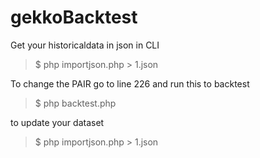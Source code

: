 # gekkoBacktest
Get your historicaldata in json in CLI

> $ php importjson.php > 1.json

To change the PAIR go to line 226 and run this to backtest

> $ php backtest.php 

to update your dataset

> $ php importjson.php > 1.json

